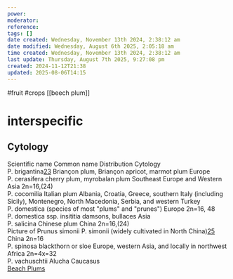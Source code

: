 ```yaml
---
power: 
moderator: 
reference: 
tags: []
date created: Wednesday, November 13th 2024, 2:38:12 am
date modified: Wednesday, August 6th 2025, 2:05:18 am
time created: Wednesday, November 13th 2024, 2:38:12 am
last update: Thursday, August 7th 2025, 9:27:08 pm
created: 2024-11-12T21:38
updated: 2025-08-06T14:15
---
```

#fruit #crops 
[[beech plum]]

# interspecific

## Cytology


Scientific name Common name Distribution Cytology  
P. brigantina[23](https://localhost/tiki-26.2/23) Briançon plum, Briançon apricot, marmot plum Europe  
P. cerasifera cherry plum, myrobalan plum Southeast Europe and Western Asia 2n=16,(24)  
P. cocomilia Italian plum Albania, Croatia, Greece, southern Italy (including Sicily), Montenegro, North Macedonia, Serbia, and western Turkey  
P. domestica (species of most "plums" and "prunes") Europe 2n=16, 48  
P. domestica ssp. insititia damsons, bullaces Asia  
P. salicina Chinese plum China 2n=16,(24)  
Picture of Prunus simonii P. simonii (widely cultivated in North China)[25](https://localhost/tiki-26.2/25) China 2n=16  
P. spinosa blackthorn or sloe Europe, western Asia, and locally in northwest Africa 2n=4x=32  
P. vachuschtii Alucha Caucasus  
[Beach Plums](https://localhost/tiki-26.2/tiki-editpage.php?page=Prunus+maritima)
